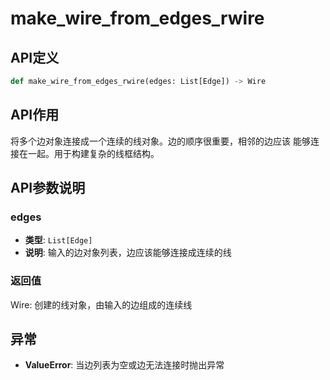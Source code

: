 # make_wire_from_edges_rwire

## API定义

```python
def make_wire_from_edges_rwire(edges: List[Edge]) -> Wire
```

## API作用

将多个边对象连接成一个连续的线对象。边的顺序很重要，相邻的边应该
能够连接在一起。用于构建复杂的线框结构。

## API参数说明

### edges

- **类型**: `List[Edge]`
- **说明**: 输入的边对象列表，边应该能够连接成连续的线

### 返回值

Wire: 创建的线对象，由输入的边组成的连续线

## 异常

- **ValueError**: 当边列表为空或边无法连接时抛出异常
